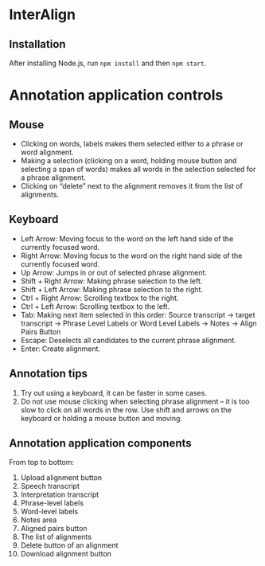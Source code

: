 # InterAlign

## Installation

After installing Node.js, run `npm install` and then `npm start`.

# Annotation application controls

## Mouse

- Clicking on words, labels makes them selected either to a phrase or word alignment.
- Making a selection (clicking on a word, holding mouse button and selecting a span of words) makes all words in the selection selected for a phrase alignment.
- Clicking on “delete” next to the alignment removes it from the list of alignments.

## Keyboard

- Left Arrow: Moving focus to the word on the left hand side of the currently focused word.
- Right Arrow: Moving focus to the word on the right hand side of the currently focused word.
- Up Arrow: Jumps in or out of selected phrase alignment.
- Shift + Right Arrow: Making phrase selection to the left.
- Shift + Left Arrow: Making phrase selection to the right.
- Ctrl + Right Arrow: Scrolling textbox to the right.
- Ctrl + Left Arrow: Scrolling textbox to the left.
- Tab: Making next item selected in this order: Source transcript → target transcript → Phrase Level Labels or Word Level Labels → Notes → Align Pairs Button
- Escape: Deselects all candidates to the current phrase alignment.
- Enter: Create alignment.

## Annotation tips
1. Try out using a keyboard, it can be faster in some cases.
2. Do not use mouse clicking when selecting phrase alignment – it is too slow to click on all words in the row. Use shift and arrows on the keyboard or holding a mouse button and moving.

## Annotation application components

From top to bottom:
1. Upload alignment button
2. Speech transcript
3. Interpretation transcript
4. Phrase-level labels
5. Word-level labels
6. Notes area
7. Aligned pairs button
8. The list of alignments
9. Delete button of an alignment
10. Download alignment button

